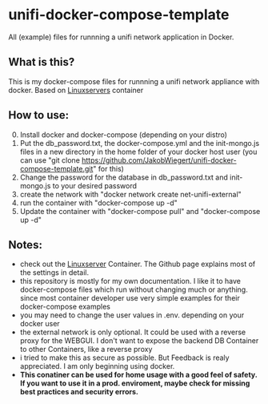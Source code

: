 # unifi-docker-compose-template
All (example) files for runnning a unifi network application in Docker.


## What is this?
This is my docker-compose files for runnning a unifi network appliance with docker. Based on [Linuxservers](https://github.com/linuxserver/docker-unifi-network-application) container

## How to use:
0. Install docker and docker-compose (depending on your distro)
1. Put the db_password.txt, the docker-compose.yml and the init-mongo.js files in a new directory in the home folder of your docker host user (you can use "git clone https://github.com/JakobWiegert/unifi-docker-compose-template.git" for this)
2. Change the password for the database in db_password.txt and init-mongo.js to your desired password
3. create the network with "docker network create net-unifi-external"
4. run the container with "docker-compose up -d"
5. Update the container with "docker-compose pull" and "docker-compose up -d"

## Notes:
- check out the [Linuxserver](https://github.com/linuxserver/docker-unifi-network-application) Container. The Github page explains most of the settings in detail.
- this repository is mostly for my own documentation. I like it to have docker-compose files which run without changing much or anything. since most container developer use very simple examples for their docker-compose examples
- you may need to change the user values in .env. depending on your docker user
- the external network is only optional. It could be used with a reverse proxy for the WEBGUI. I don't want to expose the backend DB Container to other Containers, like a reverse proxy
- i tried to make this as secure as possible. But Feedback is realy appreciated. I am only beginning using docker.
- **This conatiner can be used for home usage with a good feel of safety. If you want to use it in a prod. enviroment, maybe check for missing best practices and security errors.**
